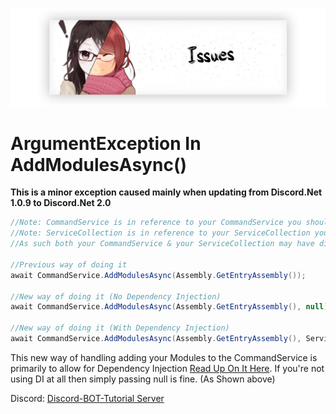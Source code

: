 <p align="center">
    <img src="../Images/Issues.png">
</p>

# ArgumentException In AddModulesAsync()
**This is a minor exception caused mainly when updating from Discord.Net 1.0.9 to Discord.Net 2.0**

```cs
//Note: CommandService is in reference to your CommandService you should have setup in your CommandHandler.
//Note: ServiceCollection is in reference to your ServiceCollection you may have setup for injecting your services for Dependancy Injection.
//As such both your CommandService & your ServiceCollection may have different names.

//Previous way of doing it
await CommandService.AddModulesAsync(Assembly.GetEntryAssembly());

//New way of doing it (No Dependency Injection)
await CommandService.AddModulesAsync(Assembly.GetEntryAssembly(), null);

//New way of doing it (With Dependency Injection)
await CommandService.AddModulesAsync(Assembly.GetEntryAssembly(), ServiceCollection);
```

This new way of handling adding your Modules to the CommandService is primarily to allow for Dependency Injection [Read Up On It Here](https://docs.stillu.cc/guides/commands/dependency-injection.html). If you're not using DI at all then simply passing null is fine. (As Shown above)

Discord:  [Discord-BOT-Tutorial Server](https://discord.gg/cGhEZuk)
